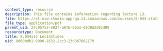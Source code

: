 ```yaml
---
content_type: resource
description: This file contains information regarding lecture 13.
file: https://ol-ocw-studio-app-qa.s3.amazonaws.com/courses/8-044-statistical-physics-i-spring-2013/8060bdb2909016322cc323d867682179_MIT8_044S13_L13.pdf
file_type: application/pdf
parent_uid: 27c05753-682f-a97b-66a1-d9d0d2d92d89
resourcetype: Document
title: 8.044s13 Lec13Slides
uid: 8060bdb2-9090-1632-2cc3-23d867682179
---
```

